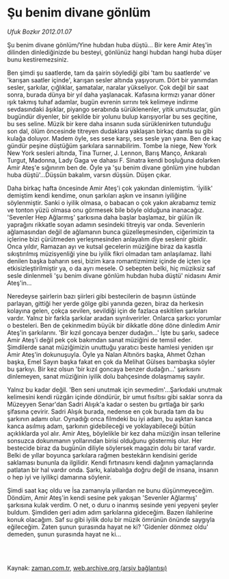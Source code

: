 # Şu benim divane gönlüm

*Ufuk Bozkır 2012.01.07*

<td class="columnist-detail">
<p>Şu benim divane gönlüm/Yine hubdan huba düştü... Bir kere Amir Ateş'in dilinden dinlediğinizde bu besteyi, gönlünüz hangi hubdan hangi huba düşer bunu kestiremezsiniz.</p>
<p>
<div id="haberMetinDiv">
<p> Ben şimdi şu saatlerde, tam da şairin söylediği gibi 'tam bu saatlerde' ve 'karışan saatler içinde', karışan sesler altında yaşıyorum. Dört bir yanımdan sesler, şarkılar, çığlıklar, şamatalar, naralar yükseliyor. Çok değil bir saat sonra, burada dünya bir yıl daha yaşlanacak. Kafasına kırmızı yanar döner ışık takmış tuhaf adamlar, bugün evrenin sırrını tek kelimeye indirme sevdasındaki âşıklar, piyango serabında sürüklenenler, yitik umutsuzlar, gün bugündür diyenler, bir şekilde bir yolunu bulup karışıyorlar bu ses geçitine, bu ses seline. Müzik bir kere daha insanın suda sürüklenirken tutunduğu son dal, ölüm öncesinde titreyen dudaklara yaklaşan birkaç damla su gibi kulağa doluyor. Madem öyle, ses sese karşı, ses sesle yan yana. Ben de kaç gündür peşine düştüğüm şarkılara sarınabilirim. Tombe la niege, New York New York sesleri altında, Tina Turner, J. Lennon, Barış Manço, Ankaralı Turgut, Madonna, Lady Gaga ve dahası F. Sinatra kendi boşluğuna dolarken Amir Ateş'e sığınırım ben de. Öyle ya 'şu benim divane gönlüm yine hubdan huba düştü'...Düşsün bakalım, varsın düşsün. Düşen çıkar.
<p>Daha birkaç hafta öncesinde Amir Ateş'i çok yakından dinlemiştim. 'İyilik' demiştim kendi kendime, onun şarkıları aşkın ve insanın iyiliğine söylenmiştir. Sanki o iyilik olmasa, o babacan o çok yakın akrabamız temiz ve tonton yüzü olmasa onu görmesek bile böyle olduğuna inanacağız. 'Sevenler Hep Ağlarmış' şarkısına daha başlar başlamaz, bir gülün ilk yaprağını rikkatle soyan adamın sesindeki titreyiş var onda. Sevenlerin ağlamasından değil de ağlamanın bunca güzelleşmesinden, ciğerimizin ta içlerine bizi çürütmeden yerleşmesinden anlayalım diye seslenir gibidir. Onca yıldır, Ramazan ayı ve kutsal gecelerin müziğine biraz da kasıtla sıkıştırılmış müzisyenliği yine bu iyilik fikri olmadan tam anlaşılamaz. İlahi denilen başka baharın sesi, bizim kara romantizmimiz içinde de içten içe etkisizleştirilmiştir ya, o da ayrı mesele. O sebepten belki, hiç müziksiz saf sesle dinlenmeli 'şu benim divane gönlüm hubdan huba düştü' nidasını Amir Ateş'in...
<p>Neredeyse şairlerin bazı şiirleri gibi bestecilerin de başının üstünde parlayan, gittiği her yerde gölge gibi yanında gezen, biraz da herkesin kolayına gelen, çokça sevilen, sevildiği için de fazlaca eskitilen şarkıları vardır. Yalnız bir farkla şarkılar aradan sıyrılıverirler. Onlarca şarkıcı yorumlar o besteleri. Ben de çekinmedim büyük bir dikkatle döne döne dinledim Amir Ateş'in şarkılarını. 'Bir kızıl goncaya benzer dudağın...' İşte bu şarkı, sadece Amir Ateş'i değil pek çok bakımdan sanat müziğini de temsil eder. Şimdilerde sanat müziğimizin unuttuğu yaratıcı beste hamlesi yeniden ışır Amir Ateş'in dokunuşuyla. Öyle ya Nalan Altınörs başka, Ahmet Özhan başka, Emel Sayın başka fakat en çok da Melihat Gülses bambaşka söyler bu şarkıyı. Bir kez olsun 'bir kızıl goncaya benzer dudağın...' şarkısını dinlemeyen, sanat müziğinin iyilik dolu bahçesinde dolaşmamış sayılır.
<p>Yalnız bu kadar değil. 'Ben seni unutmak için sevmedim'...Şarkıdaki unutmak kelimesini kendi rüzgârı içinde döndürür, bir umut fısıltısı gibi saklar sonra da Müzeyyen Senar'dan Sadri Alışık'a kadar o sesten bu gırtlağa bir şarkı şifasına çevirir. Sadri Alışık burada, nedense en çok burada tam da bu şarkının adamı olur. Oynadığı onca filmdeki bu iyi adam, bu aşktan kanca kanca asılmış adam, şarkının gidebileceği ve yoklayabileceği bütün açıklıklarda yol alır. Amir Ateş, böylelikle bir kez daha müziğin insan tellerine sonsuzca dokunmanın yollarından birisi olduğunu göstermiş olur. Her bestecide biraz da bugünün diliyle söylersek magazin dolu bir taraf vardır. Belki de yıllar boyunca şarkılara rağmen bestekârın kendisini geride saklaması bununla da ilgilidir. Kendi fırtınasını kendi dağının yamaçlarında patlatan bir hal vardır onda. Şarkı, kalabalığa doğru değil de insana, insanın o hep iyi ve iyilikçi damarına söylenir.
<p>Şimdi saat kaç oldu ve İsa zamanıyla yıllardan ne bunu düşünmeyeceğim. Döndüm, Amir Ateş'in kendi sesine pek yakışan 'Sevenler Ağlarmış' şarkısına kulak verdim. O net, o duru o inanmış sesinde yeni yepyeni şeyler buldum. Şimdiden geri adım adım şarkılarına gideceğim. Bazen ilahilerine konuk olacağım. Saf su gibi iyilik dolu bir müzik ömrünün önünde saygıyla eğileceğim. Zaten şunun şurasında hayat ne ki? 'Gidenler dönmez oldu' demeden, şunun şurasında hayat ne ki...</p></p></p></p></p></div>
</p>


<p><br>
		 </br></p></td>

Kaynak: [zaman.com.tr](http://zaman.com.tr/yazar.do?yazino=1225161), [web.archive.org (arşiv bağlantısı)](http://web.archive.org/web/20120218152203/http://www.zaman.com.tr:80/yazar.do?yazino=1225161)
